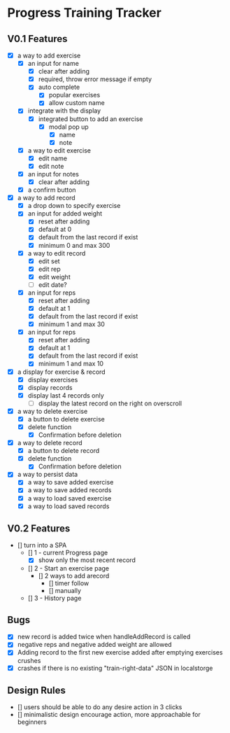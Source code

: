 # Progress Training Tracker

## V0.1 Features

- [x] a way to add exercise
  - [x] an input for name
    - [x] clear after adding
    - [x] required, throw error message if empty
    - [x] auto complete
      - [x] popular exercises
      - [x] allow custom name
  - [x] integrate with the display
    - [x] integrated button to add an exercise
      - [x] modal pop up
        - [x] name
        - [x] note
  - [x] a way to edit exercise
    - [x] edit name
    - [x] edit note
  - [x] an input for notes
    - [x] clear after adding
  - [x] a confirm button
- [x] a way to add record
  - [x] a drop down to specify exercise
  - [x] an input for added weight
    - [x] reset after adding
    - [x] default at 0
    - [x] default from the last record if exist
    - [x] minimum 0 and max 300
  - [x] a way to edit record
    - [x] edit set
    - [x] edit rep
    - [x] edit weight
    - [ ] edit date?
  - [x] an input for reps
    - [x] reset after adding
    - [x] default at 1
    - [x] default from the last record if exist
    - [x] minimum 1 and max 30
  - [x] an input for reps
    - [x] reset after adding
    - [x] default at 1
    - [x] default from the last record if exist
    - [x] minimum 1 and max 10
- [x] a display for exercise & record
  - [x] display exercises
  - [x] display records
  - [x] display last 4 records only
    - [ ] display the latest record on the right on overscroll
- [x] a way to delete exercise
  - [x] a button to delete exercise
  - [x] delete function
    - [x] Confirmation before deletion
- [x] a way to delete record
  - [x] a button to delete record
  - [x] delete function
    - [x] Confirmation before deletion
- [x] a way to persist data
  - [x] a way to save added exercise
  - [x] a way to save added records
  - [x] a way to load saved exercise
  - [x] a way to load saved records

## V0.2 Features

- [] turn into a SPA
  - [] 1 - current Progress page
    - [x] show only the most recent record
  - [] 2 - Start an exercise page
    - [] 2 ways to add arecord
      - [] timer follow
      - [] manually
  - [] 3 - History page

## Bugs

- [x] new record is added twice when handleAddRecord is called
- [x] negative reps and negative added weight are allowed
- [x] Adding record to the first new exercise added after emptying exercises crushes
- [x] crashes if there is no existing "train-right-data" JSON in localstorge

## Design Rules

- [] users should be able to do any desire action in 3 clicks
- [] minimalistic design encourage action, more approachable for beginners
